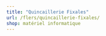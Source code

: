 ```yaml
---
title: "Quincaillerie Fixales"
url: /flers/quincaillerie-fixales/
shop: matériel informatique
---
```

